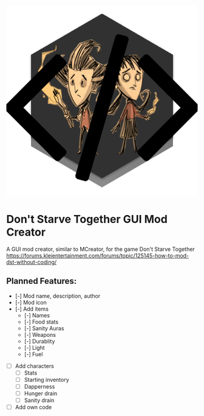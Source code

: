 ![logo](https://github.com/decduck3/dstguimodcreator/blob/main/src/resources/dstguimodcreatorlogo.png)
# Don't Starve Together GUI Mod Creator
A GUI mod creator, similar to MCreator, for the game Don't Starve Together
https://forums.kleientertainment.com/forums/topic/125145-how-to-mod-dst-without-coding/

## Planned Features:
- [-] Mod name, description, author
- [-] Mod icon
- [-] Add items
   - [-] Names
   - [-] Food stats
   - [-] Sanity Auras
   - [-] Weapons
   - [-] Durablity
   - [-] Light
   - [-] Fuel
- [ ] Add characters
   - [ ] Stats
   - [ ] Starting inventory
   - [ ] Dapperness
   - [ ] Hunger drain
   - [ ] Sanity drain
- [ ] Add own code
